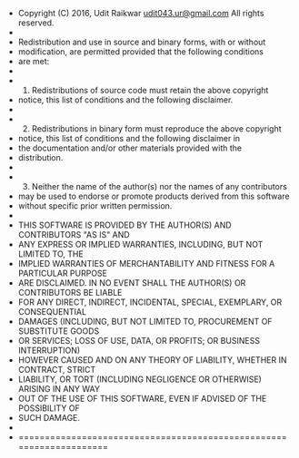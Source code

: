  * Copyright (C) 2016, Udit Raikwar <udit043.ur@gmail.com>  All rights reserved.
 *
 * Redistribution and use in source and binary forms, with or without
 * modification, are permitted provided that the following conditions
 * are met:
 *
 * 1. Redistributions of source code must retain the above copyright
 *    notice, this list of conditions and the following disclaimer.
 *
 * 2. Redistributions in binary form must reproduce the above copyright
 *    notice, this list of conditions and the following disclaimer in
 *    the documentation and/or other materials provided with the
 *    distribution.
 *
 * 3. Neither the name of the author(s) nor the names of any contributors
 *    may be used to endorse or promote products derived from this software
 *    without specific prior written permission.
 *
 * THIS SOFTWARE IS PROVIDED BY THE AUTHOR(S) AND CONTRIBUTORS "AS IS" AND
 * ANY EXPRESS OR IMPLIED WARRANTIES, INCLUDING, BUT NOT LIMITED TO, THE
 * IMPLIED WARRANTIES OF MERCHANTABILITY AND FITNESS FOR A PARTICULAR PURPOSE
 * ARE DISCLAIMED.  IN NO EVENT SHALL THE AUTHOR(S) OR CONTRIBUTORS BE LIABLE
 * FOR ANY DIRECT, INDIRECT, INCIDENTAL, SPECIAL, EXEMPLARY, OR CONSEQUENTIAL
 * DAMAGES (INCLUDING, BUT NOT LIMITED TO, PROCUREMENT OF SUBSTITUTE GOODS
 * OR SERVICES; LOSS OF USE, DATA, OR PROFITS; OR BUSINESS INTERRUPTION)
 * HOWEVER CAUSED AND ON ANY THEORY OF LIABILITY, WHETHER IN CONTRACT, STRICT
 * LIABILITY, OR TORT (INCLUDING NEGLIGENCE OR OTHERWISE) ARISING IN ANY WAY
 * OUT OF THE USE OF THIS SOFTWARE, EVEN IF ADVISED OF THE POSSIBILITY OF
 * SUCH DAMAGE.
 *
 * ====================================================================
